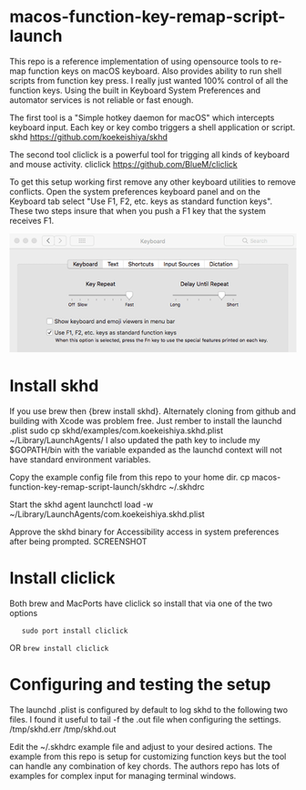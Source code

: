 # macos-function-key-remap-script-launch
This repo is a reference implementation of using opensource tools to re-map function keys on macOS keyboard. Also provides ability to run shell scripts from function key press. I really just wanted 100% control of all the function keys. Using the built in Keyboard System Preferences and automator services is not reliable or fast enough. 

The first tool is a "Simple hotkey daemon for macOS" which intercepts keyboard input. Each key or key combo triggers a shell application or script. 
skhd
https://github.com/koekeishiya/skhd

The second tool cliclick is a powerful tool for trigging all kinds of keyboard and mouse activity. 
cliclick
https://github.com/BlueM/cliclick

To get this setup working first remove any other keyboard utilities to remove conflicts. Open the system preferences keyboard panel and on the Keyboard tab select "Use F1, F2, etc. keys as standard function keys". These two steps insure that when you push a F1 key that the system receives F1.

![Keyboard preferences enabling standard function keys](screenshot/function-key-toggle.png?raw=true "Keyboard Preferences")

# Install skhd
If you use brew then {brew install skhd}. Alternately cloning from github and building with Xcode was problem free. Just rember to install the launchd .plist 
    sudo cp skhd/examples/com.koekeishiya.skhd.plist ~/Library/LaunchAgents/
I also updated the path key to include my $GOPATH/bin with the variable expanded as the launchd context will not have standard environment variables.

Copy the example config file from this repo to your home dir.
    cp macos-function-key-remap-script-launch/skhdrc ~/.skhdrc

Start the skhd agent
    launchctl load -w ~/Library/LaunchAgents/com.koekeishiya.skhd.plist

Approve the skhd binary for Accessibility access in system preferences after being prompted.
SCREENSHOT

# Install cliclick
Both brew and MacPorts have cliclick so install that via one of the two options
```
   sudo port install cliclick
```
OR
```brew install cliclick```

# Configuring and testing the setup
The launchd .plist is configured by default to log skhd to the following two files. I found it useful to tail -f the .out file when configuring the settings.
    /tmp/skhd.err
    /tmp/skhd.out

Edit the ~/.skhdrc example file and adjust to your desired actions. The example from this repo is setup for customizing function keys but the tool can handle any combination of key chords. The authors repo has lots of examples for complex input for managing terminal windows. 

